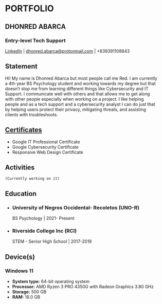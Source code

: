 # PORTFOLIO
## DHONRED ABARCA
### Entry-level Tech Support
[LinkedIn](https://www.linkedin.com/in/dhonred-abarca-648019266/) | dhonred.abarca@protonmail.com | +639391108843
## Statement
Hi! My name is Dhonred Abarca but most people call me Red. I am currently a 4th year BS Psychology student and working towards my degree but that doesn’t stop me from learning different things like Cybersecurity and IT Support. I communicate well with others and that allows me to get along with other people especially when working on a project. I like helping people and as a tech support and a cybersecurity analyst I can do just that by helping users protect their privacy, mitigating threats, and assisting clients with troubleshoots.

## [Certificates](Certificates/Achievements)
- Google IT Professional Certificate
- Google Cybersecurity Certificate
- Responsive Web Design Certificate
## Activities
    (Currently working on it)
## Education
- ### University of Negros Occidental- Recoletos (UNO-R)
    BS Psychology | 2021- Present
- ### Riverside College Inc (RCI)
    STEM - Senior High School | 2017-2019
## Device(s)
### Windows 11
- <strong>System type:</strong> 64-bit operating system
- <strong>Processor:</strong> AMD Ryzen 3 PRO 4350G with Radeon Graphics 3.80 GHz
- <strong>Storage:</strong> 500 GB
- <strong>RAM:</strong>	16.0 GB
### 

